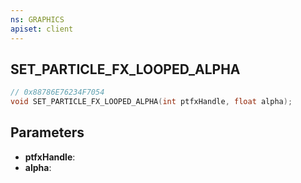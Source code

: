 ```yaml
---
ns: GRAPHICS
apiset: client
---
```

## SET_PARTICLE_FX_LOOPED_ALPHA

```c
// 0x88786E76234F7054
void SET_PARTICLE_FX_LOOPED_ALPHA(int ptfxHandle, float alpha);
```


## Parameters
* **ptfxHandle**:
* **alpha**: